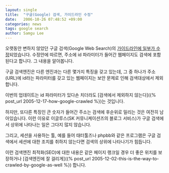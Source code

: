 ```yaml
---
layout: single
title:  "구글(Google) 검색, 가이드라인 수정"
date:   2006-10-26 07:48:52 +09:00
categories: news
tags: google search
author: Samgu Lee
---
```

오랫동안 변하지 않았던 구글 검색(Google Web Search)의 [가이드라인에 일부가 수정](http://googlewebmastercentral.blogspot.com/2006/10/update-to-our-webmaster-guidelines.html)되었습니다. 수정안에 따르면, 주소에 id 파라미터가 들어간 웹페이지도 검색에 포함된다고 합니다. 그 내용을 알아봅니다.

구글 검색엔진은 다른 엔진과는 다른 몇가지 특징을 갖고 있는데, 그 중 하나가 주소(URL)에 id라는 파라미터를 갖고 있는 웹페이지는 보안 문제로 인해 검색대상에서 제외합니다.

이번의 업데이트는 id 파라미터가 있다손 치더라도 [검색에서 제외하지 않는다]({% post_url 2005-12-17-how-google-crawled %})는 것입니다.

하지만, 또다른 특징인 큰 숫자가 들어간 주소는 검색에 후순위로 밀리는 것은 여전히 남아있습니다. 이런 이유로 이글루스(SK 커뮤니케이션즈의 블로그 서비스)가 구글 검색에서 상위에 나타나는 일은 그다지 많지 않습니다.

그리고, 세션을 사용하는 툴, 예를 들어 태터툴즈나 phpbb와 같은 프로그램은 구글 검색에서 세션에 대한 조치를 취하지 않는다면 검색의 상위에 나타나기가 힘듭니다.

이런 검색엔진 최적화(SEO)에 대한 내용은 같은 페이지 랭크일 경우 더 좋은 위치를 보장하거나 [검색엔진에 잘 걸리게]({% post_url 2005-12-02-this-is-the-way-to-crawled-by-google-as-well %}) 합니다.
